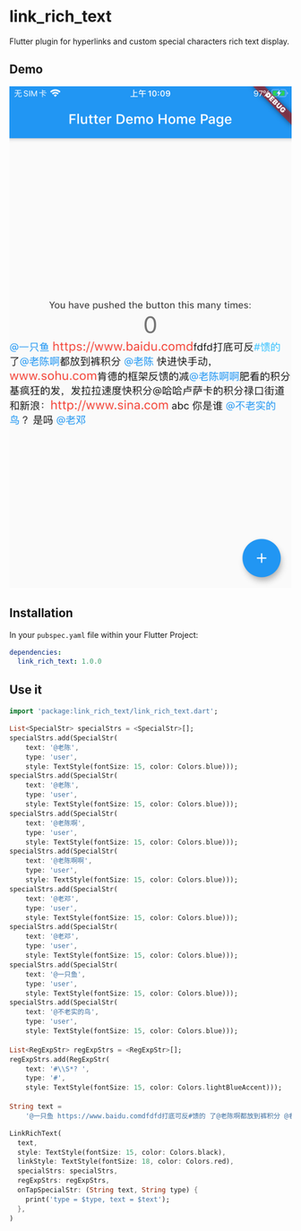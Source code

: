 # link_rich_text

Flutter plugin for hyperlinks and custom special characters rich text display.

## Demo

![Demo](https://github.com/chenhongchen/link_rich_text/raw/master/assets/demo.jpeg)

## Installation

In your `pubspec.yaml` file within your Flutter Project:

```yaml
dependencies:
  link_rich_text: 1.0.0
```

## Use it

```dart
import 'package:link_rich_text/link_rich_text.dart';
```

```dart
List<SpecialStr> specialStrs = <SpecialStr>[];
specialStrs.add(SpecialStr(
    text: '@老陈',
    type: 'user',
    style: TextStyle(fontSize: 15, color: Colors.blue)));
specialStrs.add(SpecialStr(
    text: '@老陈',
    type: 'user',
    style: TextStyle(fontSize: 15, color: Colors.blue)));
specialStrs.add(SpecialStr(
    text: '@老陈啊',
    type: 'user',
    style: TextStyle(fontSize: 15, color: Colors.blue)));
specialStrs.add(SpecialStr(
    text: '@老陈啊啊',
    type: 'user',
    style: TextStyle(fontSize: 15, color: Colors.blue)));
specialStrs.add(SpecialStr(
    text: '@老邓',
    type: 'user',
    style: TextStyle(fontSize: 15, color: Colors.blue)));
specialStrs.add(SpecialStr(
    text: '@老邓',
    type: 'user',
    style: TextStyle(fontSize: 15, color: Colors.blue)));
specialStrs.add(SpecialStr(
    text: '@一只鱼',
    type: 'user',
    style: TextStyle(fontSize: 15, color: Colors.blue)));
specialStrs.add(SpecialStr(
    text: '@不老实的鸟',
    type: 'user',
    style: TextStyle(fontSize: 15, color: Colors.blue)));

List<RegExpStr> regExpStrs = <RegExpStr>[];
regExpStrs.add(RegExpStr(
    text: '#\\S*? ',
    type: '#',
    style: TextStyle(fontSize: 15, color: Colors.lightBlueAccent)));

String text =
    '@一只鱼 https://www.baidu.comdfdfd打底可反#馈的 了@老陈啊都放到裤积分 @老陈 快进快手动，www.sohu.com肯德的框架反馈的减@老陈啊啊肥看的积分基疯狂的发，发拉拉速度快积分@哈哈卢萨卡的积分禄口街道和新浪：http://www.sina.com abc 你是谁 @不老实的鸟 ？是吗 @老邓';
```

```dart
LinkRichText(
  text,
  style: TextStyle(fontSize: 15, color: Colors.black),
  linkStyle: TextStyle(fontSize: 18, color: Colors.red),
  specialStrs: specialStrs,
  regExpStrs: regExpStrs,
  onTapSpecialStr: (String text, String type) {
    print('type = $type, text = $text');
  },
)
```

